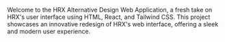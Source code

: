 Welcome to the HRX Alternative Design Web Application, a fresh take on HRX's user interface using HTML, React, and Tailwind CSS. This project showcases an innovative redesign of HRX's web interface, offering a sleek and modern user experience.
